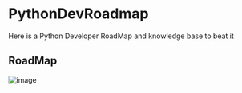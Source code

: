 # PythonDevRoadmap
Here is a Python Developer RoadMap and knowledge base to beat it

## RoadMap
![image](https://user-images.githubusercontent.com/32421746/223141162-6858ed69-10c6-484e-baaa-9cd3e50538f2.png)
